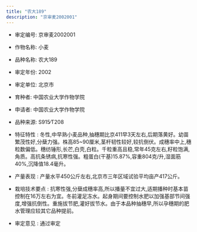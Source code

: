 ```yaml
---
title: "农大189"
description: "京审麦2002001"
---
```

* 审定编号:  京审麦2002001

*  作物名称:  小麦

*  品种名称:  农大189

*  审定年份:  2002

*  审定单位:  北京市

* 育种者:  中国农业大学作物学院

*  申请者:  中国农业大学作物学院

*  品种来源:  S915∕T208

*  特征特性 : 
冬性,中早熟小麦品种,抽穗期比京411早3天左右,后期落黄好。幼苗繁茂性好,分蘖力强。株高85~90厘米,茎杆韧性较好,较抗倒伏。成穗率中上,穗粒数偏低。穗纺锤形,长芒,白壳,白粒。千粒重高且稳,常年45克左右,籽粒饱满,角质。高抗条锈病,抗寒性强。粗蛋白(干基)15.87%,容重804克/升,湿面筋40%,沉降值18.4毫升。
 
*  产量表现 : 
产量水平450公斤左右,北京市三年区域试验平均亩产417公斤。

*  栽培技术要点 : 
抗寒性强,分蘖成穗率高,所以播量不宜过大,适期播种时基本苗控制在16万左右为宜。冬前灌足冻水。起身期间要控制水肥以加强基部节间强度,增强抗倒性。重施拔节肥,灌好拔节水。由于本品种抽穗早,所以孕穗期的肥水管理应较其它品种提前。

*  审定意见 : 
通过审定
